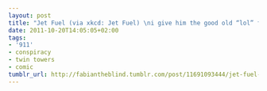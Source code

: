 ```yaml
---
layout: post
title: "Jet Fuel (via xkcd: Jet Fuel) \ni give him the good old “lol” for that."
date: 2011-10-20T14:05:05+02:00
tags:
- '911'
- conspiracy
- twin towers
- comic
tumblr_url: http://fabiantheblind.tumblr.com/post/11691093444/jet-fuel-via-xkcd-jet-fuel-i-give-him-the-good
---
```

